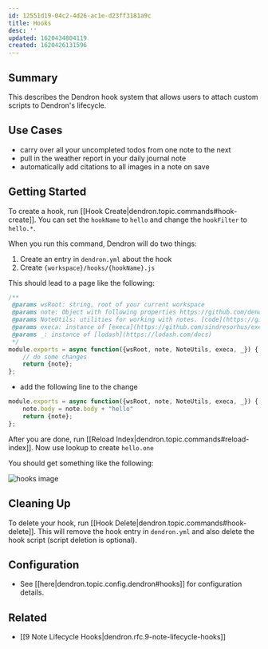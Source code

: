 ```yaml
---
id: 12551d19-04c2-4d26-ac1e-d23ff3181a9c
title: Hooks
desc: ''
updated: 1620434804119
created: 1620426131596
---
```


## Summary

This describes the Dendron hook system that allows users to attach custom scripts to Dendron's lifecycle. 

## Use Cases
- carry over all your uncompleted todos from one note to the next
- pull in the weather report in your daily journal note
- automatically add citations to all images in a note on save

## Getting Started

To create a hook, run [[Hook Create|dendron.topic.commands#hook-create]]. You can set the `hookName` to `hello` and change the `hookFilter` to `hello.*`.

When you run this command, Dendron will do two things:
1. Create an entry in `dendron.yml` about the hook
2. Create `{workspace}/hooks/{hookName}.js`

This should lead to a page like the following:

```js
/**
 @params wsRoot: string, root of your current workspace
 @params note: Object with following properties https://github.com/dendronhq/dendron/blob/dev-kevin/packages/common-all/src/typesv2.ts#L135:L153
 @params NoteUtils: utilities for working with notes. [code](https://github.com/dendronhq/dendron/blob/master/packages/common-all/src/dnode.ts#L307:L307)
 @params execa: instance of [execa](https://github.com/sindresorhus/execa#execacommandcommand-options)
 @params _: instance of [lodash](https://lodash.com/docs)
 */
module.exports = async function({wsRoot, note, NoteUtils, execa, _}) {
    // do some changes
    return {note};
};

```

- add the following line to the change
```js
module.exports = async function({wsRoot, note, NoteUtils, execa, _}) {
    note.body = note.body + "hello"
    return {note};
};
```

After you are done, run [[Reload Index|dendron.topic.commands#reload-index]]. Now use lookup to create `hello.one`

You should get something like the following:


![hooks image](https://foundation-prod-assetspublic53c57cce-8cpvgjldwysl.s3-us-west-2.amazonaws.com/assets/images/highlight-hello.jpg)

## Cleaning Up

To delete your hook, run [[Hook Delete|dendron.topic.commands#hook-delete]]. This will remove the hook entry in `dendron.yml` and also delete the hook script (script deletion is optional).

## Configuration
- See [[here|dendron.topic.config.dendron#hooks]] for configuration details.


## Related
- [[9 Note Lifecycle Hooks|dendron.rfc.9-note-lifecycle-hooks]]
